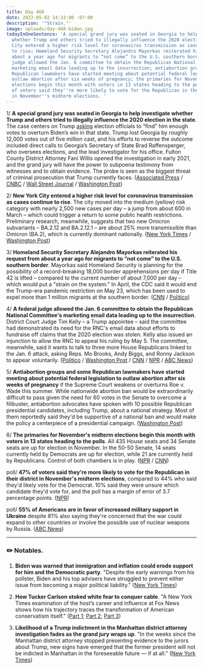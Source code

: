 ```yaml
---
title: Day 468
date: 2022-05-02 14:33:00 -07:00
description: '"Strain."'
image: uploads/day-468-biden.jpg
todayInOneSentence: 'A special grand jury was seated in Georgia to help investigate
  whether Trump and others tried to illegally influence the 2020 election; New York
  City entered a higher risk level for coronavirus transmission as cases continue
  to rise; Homeland Security Secretary Alejandro Mayorkas reiterated his request from
  about a year ago for migrants to “not come” to the U.S. southern border; a federal
  judge allowed the Jan. 6 committee to obtain the Republican National Committee''s
  marketing email data leading up to the insurrection; antiabortion groups and some
  Republican lawmakers have started meeting about potential federal legislation to
  outlaw abortion after six weeks of pregnancy; the primaries for November''s midterm
  elections begin this month with voters in 13 states heading to the polls; and 47%
  of voters said they''re more likely to vote for the Republican in their district
  in November''s midterm elections. '
---
```


1/ **A special grand jury was seated in Georgia to help investigate whether Trump and others tried to illegally influence the 2020 election in the state**. The case centers on Trump [asking](https://whatthefuckjusthappenedtoday.com/2022/01/20/day-366/#2-fulton-county-district-attorney-fa) election officials to “find” him enough votes to overturn Biden’s win in that state. Trump lost Georgia by roughly 12,000 votes out of five million cast, and his efforts to reverse the outcome included direct calls to Georgia’s Secretary of State Brad Raffensperger, who oversees elections, and the lead investigator for his office. Fulton County District Attorney Fani Willis opened the investigation in early 2021, and the grand jury will have the power to subpoena testimony from witnesses and to obtain evidence. The probe is seen as the biggest threat of criminal prosecution that Trump currently faces. ([Associated Press](https://apnews.com/article/2022-midterm-elections-donald-trump-georgia-presidential-8823a1c619ca26be91f8d76b83a9f974) / [CNBC](https://www.cnbc.com/2022/05/02/georgia-grand-jury-probing-trump-over-election-meddling-set-to-begin.html) / [Wall Street Journal](https://www.wsj.com/articles/grand-jury-set-to-convene-in-trump-election-interference-probe-11651489200) / [Washington Post](https://www.washingtonpost.com/politics/2022/05/02/biden-javelins-first-lady-refugees/))

2/ **New York City entered a higher risk level for coronavirus transmission as cases continue to rise**. The city moved into the medium (yellow) risk category with nearly 2,500 new cases per day – a jump from about 600 in March – which could trigger a return to some public health restrictions. Preliminary research, meanwhile, suggests that two new Omicron subvariants – BA.2.12 and BA.2.12.1 – are about 25% more transmissible than Omicron (BA.2), which is currently dominant nationally. ([New York Times](https://www.nytimes.com/2022/05/02/nyregion/nyc-coronavirus-yellow-risk-level.html) / [Washington Post](https://www.washingtonpost.com/health/2022/05/01/coronavirus-more-mutations/))

3/ **Homeland Security Secretary Alejandro Mayorkas reiterated his request from about a year ago for migrants to “not come” to the U.S. southern border**. Mayorkas said Homeland Security is planning for the possibility of a record-breaking 18,000 border apprehensions per day if Title 42 is lifted – compared to the current number of about 7,000 per day – which would put a "strain on the system." In April, the CDC said it would end the Trump-era pandemic restriction on May 23, which has been used to expel more than 1 million migrants at the southern border. ([CNN](https://www.cnn.com/2022/05/01/politics/alejandro-mayorkas-border-closed-migrants-cnntv/index.html) / [Politico](https://www.politico.com/news/2022/05/01/mayorkas-migrants-homeland-security-00029164))

4/ **A federal judge allowed the Jan. 6 committee to obtain the Republican National Committee's marketing email data leading up to the insurrection**. District Court Judge Tim Kelly – a Trump appointee – said the committee had demonstrated its need for the RNC's email data about efforts to fundraise off claims that the 2020 election was stolen. Kelly also issued an injunction to allow the RNC to appeal his ruling by May 5. The committee, meanwhile, said it wants to talk to three more House Republicans linked to the Jan. 6 attack, asking Reps. Mo Brooks, Andy Biggs, and Ronny Jackson to appear voluntarily. ([Politico](https://www.politico.com/news/2022/05/02/subpoena-rnc-records-capitol-riot-00029265) / [Washington Post](https://www.washingtonpost.com/politics/2022/05/02/kelly-judge-ruling-committee/) / [CNN](https://www.cnn.com/2022/05/02/politics/rnc-marketing-email-ruling-january-6-committee/index.html) / [NPR](https://www.npr.org/2022/05/02/1095521376/jan-6-panel-asks-three-new-house-republicans-to-testify-voluntarily) / [ABC News](https://abcnews.go.com/Politics/jan-committee-requests-interviews-gop-lawmakers/story?id=84444058))

5/ **Antiabortion groups and some Republican lawmakers have started meeting about potential federal legislation to outlaw abortion after six weeks of pregnancy** if the Supreme Court weakens or overturns Roe v. Wade this summer. While nationwide abortion ban would be extraordinarily difficult to pass given the need for 60 votes in the Senate to overcome a filibuster, antiabortion advocates have spoken with 10 possible Republican presidential candidates, including Trump, about a national strategy. Most of them reportedly said they'd be supportive of a national ban and would make the policy a centerpiece of a presidential campaign. ([Washington Post](https://www.washingtonpost.com/nation/2022/05/02/abortion-ban-roe-supreme-court-mississippi/))

6/ **The primaries for November's midterm elections begin this month with voters in 13 states heading to the polls**. All 435 House seats and 34 Senate seats are up for election in November. In the 50-50 Senate, 14 seats currently held by Democrats are up for election, while 21 are currently held by Republicans. Control of both chambers is in play. ([NPR](https://www.npr.org/2022/05/02/1095599808/gop-primary-candidates-trump-endorsements) / [CNN](https://www.cnn.com/2022/05/01/politics/may-primaries-election-2022-what-matters/index.html))

poll/ **47% of voters said they're more likely to vote for the Republican in their district in November's midterm elections**, compared to 44% who said they'd likely vote for the Democrat. 10% said they were unsure which candidate they'd vote for, and the poll has a margin of error of 3.7 percentage points. ([NPR](https://www.npr.org/2022/04/29/1095366671/npr-pbs-newshour-marist-survey-republicans-biden-democrats-midterms))

poll/ **55% of Americans are in favor of increased military support in Ukraine** despite 81% also saying they're concerned that the war could expand to other countries or involve the possible use of nuclear weapons by Russia. ([ABC News](https://abcnews.go.com/Politics/majorities-favor-support-ukraine-broad-concerns-impacts-poll/story?id=84405185))

---

### ✏️ Notables.

1. **Biden was warned that immigration and inflation could erode support for him and the Democratic party**. "Despite the early warnings from his pollster, Biden and his top advisers have struggled to prevent either issue from becoming a major political liability." ([New York Times](https://www.nytimes.com/2022/05/01/us/politics/biden-approval-inflation-immigration.html))

2. **How Tucker Carlson stoked white fear to conquer cable**. "A New York Times examination of the host’s career and influence at Fox News shows how his trajectory traces the transformation of American conservatism itself." ([Part 1](https://www.nytimes.com/2022/04/30/us/tucker-carlson-gop-republican-party.html); [Part 2](https://www.nytimes.com/2022/04/30/us/tucker-carlson-fox-news.html); [Part 3](https://www.nytimes.com/interactive/2022/04/30/us/tucker-carlson-tonight.html?action=click&module=RelatedLinks&pgtype=Article))

3. **Likelihood of a Trump indictment in the Manhattan district attorney investigation fades as the grand jury wraps up**. "In the weeks since the Manhattan district attorney stopped presenting evidence to the jurors about Trump, new signs have emerged that the former president will not be indicted in Manhattan in the foreseeable future — if at all." ([New York Times](https://www.nytimes.com/2022/04/29/nyregion/trump-investigation-alvin-bragg-grand-jury.html))